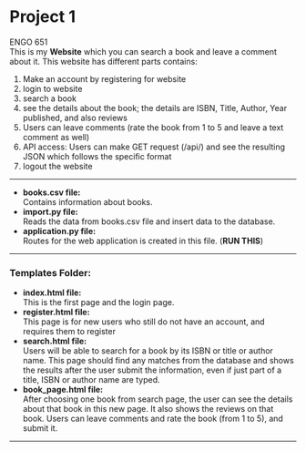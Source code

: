 
# Project 1

ENGO 651  
This is my **Website** which you can search a book and leave a comment about it.
This website has different parts contains:
1. Make an account by registering for website
2. login to website 
3. search a book
4. see the details about the book; the details are ISBN, Title, Author, Year published, and also reviews
5. Users can leave comments (rate the book from 1 to 5 and leave a text comment as well)
6. API access: Users can make GET request (/api/<isbn>) and see the resulting JSON which follows the specific format
7. logout the website


---
- **books.csv file:**   
Contains information about books.  
- **import.py file:**   
Reads the data from books.csv file and insert data to the database.
- **application.py file:**  
Routes for the web application is created in this file.  (**RUN THIS**)
---


### Templates Folder:  
- **index.html file:**  
This is the first page and the login page.  
- **register.html file:**  
This page is for new users who still do not have an account, and requires them to register
- **search.html file:**  
Users will be able to search for a book by its ISBN or title or author name. 
This page should find any matches from the database and shows the results after the user submit the information, even if just part of a title, ISBN or author name are typed.  
- **book_page.html file:**  
After choosing one book from search page, the user can see the details about that book in this new page. 
It also shows the reviews on that book. 
Users can leave comments and rate the book (from 1 to 5), and submit it.  
---
